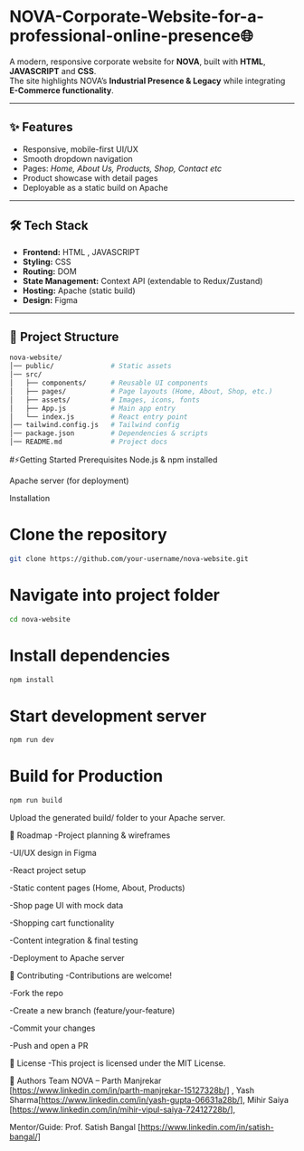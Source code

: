 # NOVA-Corporate-Website-for-a-professional-online-presence🌐
 
A modern, responsive corporate website for **NOVA**, built with **HTML**, **JAVASCRIPT** and **CSS**.  
The site highlights NOVA’s **Industrial Presence & Legacy** while integrating **E-Commerce functionality**.  

---

## ✨ Features  
- Responsive, mobile-first UI/UX  
- Smooth dropdown navigation  
- Pages: *Home, About Us, Products, Shop, Contact etc*  
- Product showcase with detail pages  
- Deployable as a static build on Apache  

---

## 🛠️ Tech Stack  
- **Frontend:** HTML , JAVASCRIPT 
- **Styling:** CSS  
- **Routing:** DOM  
- **State Management:** Context API (extendable to Redux/Zustand)  
- **Hosting:** Apache (static build)  
- **Design:** Figma 

---

## 📂 Project Structure  
```bash
nova-website/
│── public/              # Static assets
│── src/
│   ├── components/      # Reusable UI components
│   ├── pages/           # Page layouts (Home, About, Shop, etc.)
│   ├── assets/          # Images, icons, fonts
│   ├── App.js           # Main app entry
│   └── index.js         # React entry point
│── tailwind.config.js   # Tailwind config
│── package.json         # Dependencies & scripts
│── README.md            # Project docs
```

#⚡Getting Started
Prerequisites
Node.js & npm installed

Apache server (for deployment)

Installation

# Clone the repository
```bash
git clone https://github.com/your-username/nova-website.git
```

# Navigate into project folder
```bash
cd nova-website
```

# Install dependencies
```bash
npm install
```

# Start development server
```bash
npm run dev
```
# Build for Production
```bash
npm run build
```
Upload the generated build/ folder to your Apache server.

📅 Roadmap
 -Project planning & wireframes

 -UI/UX design in Figma

 -React project setup

 -Static content pages (Home, About, Products)

 -Shop page UI with mock data

 -Shopping cart functionality

 -Content integration & final testing

 -Deployment to Apache server

🤝 Contributing
-Contributions are welcome!

-Fork the repo

-Create a new branch (feature/your-feature)

-Commit your changes

-Push and open a PR

📜 License
-This project is licensed under the MIT License.

👥 Authors
Team NOVA – Parth Manjrekar [https://www.linkedin.com/in/parth-manjrekar-15127328b/] , Yash Sharma[https://www.linkedin.com/in/yash-gupta-06631a28b/], Mihir Saiya [https://www.linkedin.com/in/mihir-vipul-saiya-72412728b/], 

Mentor/Guide: Prof. Satish Bangal [https://www.linkedin.com/in/satish-bangal/]
